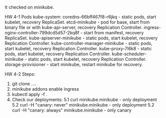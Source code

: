 It checked on minikube.

HW 4-1
Pods kube-system:
coredns-66bff467f8-r6jkq - static pods, start kubelet, recovery ReplicaSet.
etcd-minikube - pod for base, start from binary file or with kube-api-server, recovery Replication Controller.
ingress-nginx-controller-799dcd5d57-2kq8f - start from manifest, recovery ReplicaSet.
kube-apiserver-minikube - static pods, start kubelet, recovery Replication Controller.
kube-controller-manager-minikube - static pods, start kubelet, recovery Replication Controller.
kube-proxy-7l6k8 - static pods, start kubelet, recovery Replication Controller.
kube-scheduler-minikube - static pods, start kubelet, recovery Replication Controller.
storage-provisioner - start minikube, restart minikube for recovery.


HW 4-2
Steps:
1. git clone ....
2. minikube addons enable ingress
3. kubectl apply -f .
4. Check our deployments:
5.1 curl minikube.minikube - only deployment
5.2 curl -H "canary: never" minikube.minikube - only deployment
5.2 curl -H "canary: always" minikube.minikube - only canary

